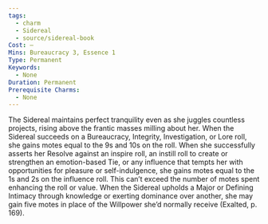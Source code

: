 ```yaml
---
tags:
  - charm
  - Sidereal
  - source/sidereal-book
Cost: —
Mins: Bureaucracy 3, Essence 1
Type: Permanent
Keywords:
  - None
Duration: Permanent
Prerequisite Charms:
  - None
---
```

The Sidereal maintains perfect tranquility even as she juggles countless projects, rising above the frantic masses milling about her. When the Sidereal succeeds on a Bureaucracy, Integrity, Investigation, or Lore roll, she gains motes equal to the 9s and 10s on the roll. When she successfully asserts her Resolve against an inspire roll, an instill roll to create or strengthen an emotion-based Tie, or any influence that tempts her with opportunities for pleasure or self-indulgence, she gains motes equal to the 1s and 2s on the influence roll. This can’t exceed the number of motes spent enhancing the roll or value. When the Sidereal upholds a Major or Defining Intimacy through knowledge or exerting dominance over another, she may gain five motes in place of the Willpower she’d normally receive (Exalted, p. 169).